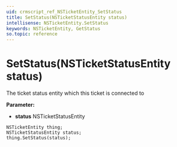 ```yaml
---
uid: crmscript_ref_NSTicketEntity_SetStatus
title: SetStatus(NSTicketStatusEntity status)
intellisense: NSTicketEntity.SetStatus
keywords: NSTicketEntity, GetStatus
so.topic: reference
---
```


# SetStatus(NSTicketStatusEntity status)

The ticket status entity which this ticket is connected to

**Parameter:** 
* **status** NSTicketStatusEntity

```crmscript
NSTicketEntity thing;
NSTicketStatusEntity status;
thing.SetStatus(status);
```

